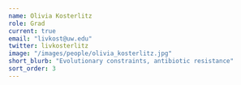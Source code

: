 ```yaml
---
name: Olivia Kosterlitz
role: Grad
current: true
email: "livkost@uw.edu"
twitter: livkosterlitz
image: "/images/people/olivia_kosterlitz.jpg"
short_blurb: "Evolutionary constraints, antibiotic resistance"
sort_order: 3
---
```

